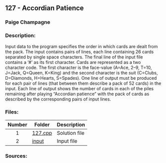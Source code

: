 ## 127 - Accordian Patience
### Paige Champagne
### Description:

Input data to the program specifies the order in which cards are dealt from the pack. The input contains
pairs of lines, each line containing 26 cards separated by single space characters. The final line of the
input file contains a ‘#’ as its first character. Cards are represented as a two character code. The first
character is the face-value (A=Ace, 2–9, T=10, J=Jack, Q=Queen, K=King) and the second character
is the suit (C=Clubs, D=Diamonds, H=Hearts, S=Spades). One line of output must be produced for each pair of lines (that between them describe a pack of 52
cards) in the input. Each line of output shows the number of cards in each of the piles remaining after
playing “Accordian patience” with the pack of cards as described by the corresponding pairs of input
lines.


### Files:
| Number | Folder                              | Description                            |
| :----: | ----------------------------------- | -------------------------------------- |
| 1 | [127.cpp](./127.cpp)   | Solution file |
| 2 | [input](./input)   | Input file |

### Sources:
